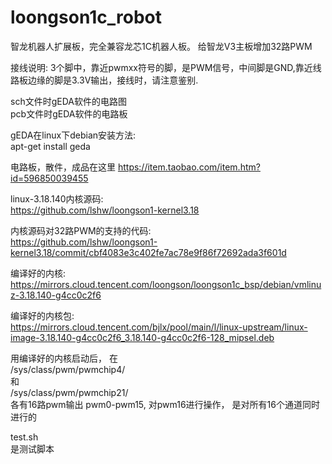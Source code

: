 # loongson1c_robot

智龙机器人扩展板，完全兼容龙芯1C机器人板。 
给智龙V3主板增加32路PWM  

接线说明:  3个脚中，靠近pwmxx符号的脚，是PWM信号，中间脚是GND,靠近线路板边缘的脚是3.3V输出，接线时，请注意鉴别.  
  
sch文件时gEDA软件的电路图  
pcb文件时gEDA软件的电路板  
  
gEDA在linux下debian安装方法:  
apt-get install geda 

电路板，散件，成品在这里
https://item.taobao.com/item.htm?id=596850039455  

linux-3.18.140内核源码:  
https://github.com/lshw/loongson1-kernel3.18  

内核源码对32路PWM的支持的代码:  
https://github.com/lshw/loongson1-kernel3.18/commit/cbf4083e3c402fe7ac78e9f86f72692ada3f601d  

编译好的内核:  
https://mirrors.cloud.tencent.com/loongson/loongson1c_bsp/debian/vmlinuz-3.18.140-g4cc0c2f6  

编译好的内核包:  
https://mirrors.cloud.tencent.com/bjlx/pool/main/l/linux-upstream/linux-image-3.18.140-g4cc0c2f6_3.18.140-g4cc0c2f6-128_mipsel.deb  

用编译好的内核启动后， 在  
/sys/class/pwm/pwmchip4/  
和  
/sys/class/pwm/pwmchip21/  
各有16路pwm输出 pwm0-pwm15, 对pwm16进行操作， 是对所有16个通道同时进行的  

test.sh  
是测试脚本  
